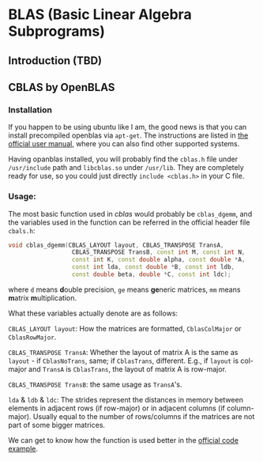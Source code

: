 # BLAS (Basic Linear Algebra Subprograms)

## Introduction (TBD)

## CBLAS by OpenBLAS

### Installation

If you happen to be using ubuntu like I am, the good news is that you can install precompiled openblas via `apt-get`. The instructions are listed in [the official user manual](https://github.com/xianyi/OpenBLAS/wiki/Precompiled-installation-packages), where you can also find other supported systems.

Having opanblas installed, you will probably find the `cblas.h` file under `/usr/include` path and `libcblas.so` under `/usr/lib`. They are completely ready for use, so you could just directly `include <cblas.h>` in your C file.

### Usage:

The most basic function used in _cblas_ would probably be `cblas_dgemm`, and the variables used in the function can be referred in the official header file `cbals.h`:
```cpp
void cblas_dgemm(CBLAS_LAYOUT layout, CBLAS_TRANSPOSE TransA,
                  CBLAS_TRANSPOSE TransB, const int M, const int N,
                  const int K, const double alpha, const double *A,
                  const int lda, const double *B, const int ldb,
                  const double beta, double *C, const int ldc);
```
where `d` means **d**ouble precision, `ge` means **ge**neric matrices, `mm` means **m**atrix **m**ultiplication. 

What these variables actually denote are as follows:

`CBLAS_LAYOUT layout`: How the matrices are formatted, `CblasColMajor` or `CblasRowMajor`.

`CBLAS_TRANSPOSE TransA`: Whether the layout of matrix A is the same as `layout` - if `CblasNoTrans`, same; if `CblasTrans`, different. E.g., if `layout` is col-major and `TransA` is `CblasTrans`, the layout of matrix A is row-major.

`CBLAS_TRANSPOSE TransB`: the same usage as `TransA`'s.

`lda` & `ldb` & `ldc`: The strides represent the distances in memory between elements in adjacent rows (if row-major) or in adjacent columns (if column-major). Usually equal to the number of rows/columns if the matrices are not part of some bigger matrices.

We can get to know how the function is used better in the [official code example](https://github.com/xianyi/OpenBLAS/wiki/User-Manual). 



